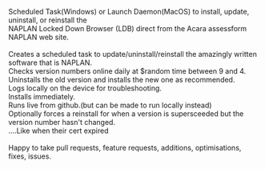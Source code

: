 Scheduled Task(Windows) or Launch Daemon(MacOS) to install, update, uninstall, or reinstall the<br>
NAPLAN Locked Down Browser (LDB) direct from the Acara assessform NAPLAN web site.<br><br>
Creates a scheduled task to update/uninstall/reinstall the amazingly written software that is NAPLAN.<br>
Checks version numbers online daily at $random time between 9 and 4.<br> 
Uninstalls the old version and installs the new one as recommended.<br> 
Logs locally on the device for troubleshooting.<br> 
Installs immediately.<br>
Runs live from github.(but can be made to run locally instead)<br> 
Optionally forces a reinstall for when a version is supersceeded but the version number hasn't changed.<br>
....Like when their cert expired<br><br> 
Happy to take pull requests, feature requests, additions, optimisations, fixes, issues.<br> 

